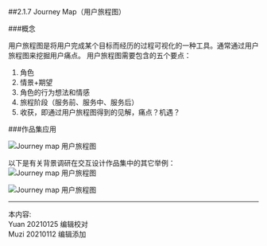 ##2.1.7 Journey Map（用户旅程图）

###概念

用户旅程图是将用户完成某个目标而经历的过程可视化的一种工具。通常通过用户旅程图来挖掘用户痛点。
用户旅程图需要包含的五个要点：
1. 角色
2. 情景+期望
3. 角色的行为想法和情感
4. 旅程阶段（服务前、服务中、服务后）
5. 收获，即通过用户旅程图得到的见解，痛点？机遇？

###作品集应用

![Journey map 用户旅程图](http://kitpic.makebi.net/2021/ixd_13.jpg)

以下是有关背景调研在交互设计作品集中的其它举例：
![Journey map 用户旅程图](http://kitpic.makebi.net/2021/ixd_14.jpg)

![Journey map 用户旅程图](http://kitpic.makebi.net/2021/ixd_15.jpg)



---
本内容:     
Yuan 20210125 编辑校对  
Muzi 20210112 编辑添加
